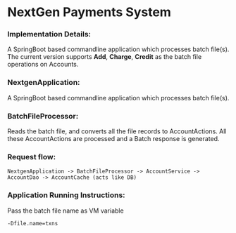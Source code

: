 # NextGen Payments System


<h3>Implementation Details:</h3>
A SpringBoot based commandline application which processes batch file(s). The current version supports <b>Add</b>, <b>Charge</b>, <b>Credit</b> as the batch file operations on Accounts. 


<h3>NextgenApplication:</h3>
A SpringBoot based commandline application which processes batch file(s). 


<h3>BatchFileProcessor:</h3>
Reads the batch file, and converts all the file records to AccountActions. All these AccountActions are processed and a Batch response is generated.


<h3>Request flow:</h3>

```
NextgenApplication -> BatchFileProcessor -> AccountService -> AccountDao -> AccountCache (acts like DB)
```


<h3>Application Running Instructions:</h3>

Pass the batch file name as VM variable
```
-Dfile.name=txns
```
